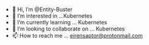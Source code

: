 - 👋 Hi, I’m @Entity-Buster
- 👀 I’m interested in ...Kubernetes
- 🌱 I’m currently learning ... Kubernetes
- 💞️ I’m looking to collaborate on ... Kubernetes
- 📫 How to reach me ... eirensaptor@protonmail.com

<!---
Entity-Buster/Entity-Buster is a ✨ special ✨ repository because its `README.md` (this file) appears on your GitHub profile.
You can click the Preview link to take a look at your changes.
--->
